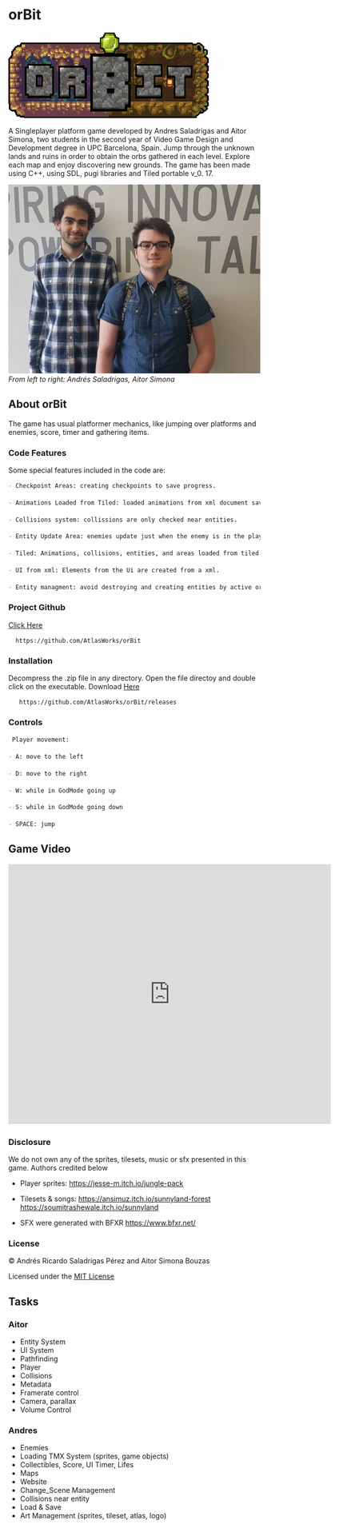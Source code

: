 # orBit

![orBit](https://raw.githubusercontent.com/AtlasWorks/orBit/master/Website/orBit_logo.png)

A Singleplayer platform game developed by Andres Saladrigas and Aitor Simona, two students in the second year of Video Game Design and Development degree in UPC Barcelona, Spain. 
Jump through the unknown lands and ruins in order to obtain the orbs gathered in each level. Explore each map and enjoy discovering new grounds. 
The game has been made using C++, using SDL, pugi libraries and Tiled portable v_0. 17.

![Team Photo](https://raw.githubusercontent.com/AtlasWorks/orBit/master/Website/members%20foto.jpg)
*From left to right:  Andrés Saladrigas, Aitor Simona*

## About orBit
The game has usual platformer mechanics, like jumping over platforms and enemies, score, timer and gathering items.

### Code Features
Some special features included in the code are:
```markdown
- Checkpoint Areas: creating checkpoints to save progress.

- Animations Loaded from Tiled: loaded animations from xml document save from Tiled.

- Collisions system: collissions are only checked near entities.

- Entity Update Area: enemies update just when the enemy is in the player depth of field.

- Tiled: Animations, collisions, entities, and areas loaded from tiled.

- UI from xml: Elements from the Ui are created from a xml.

- Entity managment: avoid destroying and creating entities by active or inactive system.
```
### Project Github
	
[Click Here](https://github.com/AtlasWorks/orBit) 
      
      https://github.com/AtlasWorks/orBit
  
### Installation

Decompress the .zip file in any directory. Open the file directoy and double click on the executable.
Download [Here](https://github.com/AtlasWorks/orBit/releases) 
    
       https://github.com/AtlasWorks/orBit/releases

### Controls


```markdown
 Player movement:

- A: move to the left

- D: move to the right

- W: while in GodMode going up

- S: while in GodMode going down

- SPACE: jump
```
## Game Video

<html>
<body>

<iframe width="645" height="520" src="https://www.youtube.com/embed/hxSv7Yk8KYc" frameborder="0" allow="accelerometer; autoplay; encrypted-media; gyroscope; picture-in-picture" allowfullscreen></iframe>

</body>
</html>

### Disclosure

We do not own any of the sprites, tilesets, music or sfx presented in this game. Authors credited below

- Player sprites:
https://jesse-m.itch.io/jungle-pack

- Tilesets & songs:
https://ansimuz.itch.io/sunnyland-forest
https://soumitrashewale.itch.io/sunnyland

- SFX were generated with BFXR
https://www.bfxr.net/

### License

© Andrés Ricardo Saladrigas Pérez and Aitor Simona Bouzas

Licensed under the [MIT License](https://github.com/AtlasWorks/orBit/blob/master/LICENSE.txt)

## Tasks

### Aitor

- Entity System 
- UI System 
- Pathfinding
- Player 
- Collisions  
- Metadata  
- Framerate control  
- Camera, parallax  
- Volume Control  

### Andres

- Enemies  
- Loading TMX System (sprites, game objects)  
- Collectibles, Score, UI Timer, Lifes  
- Maps   
- Website  
- Change_Scene Management  
- Collisions near entity
- Load & Save  
- Art Management (sprites, tileset, atlas, logo)



